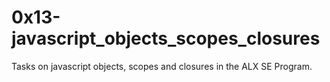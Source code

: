 # 0x13-javascript_objects_scopes_closures
Tasks on javascript objects, scopes and closures in the ALX SE Program.
